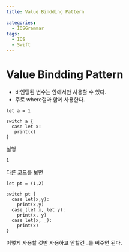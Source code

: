 ```yaml
---
title: Value Bindding Pattern

categories:
  - IOSGrammar
tags:
  - IOS
  - Swift
---
```


# Value Bindding Pattern

- 바인딩된 변수는 안에서만 사용할 수 있다. 
- 주로 where절과 함께 사용한다.
~~~
let a = 1

switch a {
  case let x:
   print(x)
}
~~~
실행

~~~
1
~~~
다른 코드를 보면

~~~
let pt = (1,2)

switch pt {
  case let(x,y):
    print(x,y)
  case (let x, let y):
    print(x, y)
  case let(x, _):
    print(x)
}
~~~
이렇게 사용할 것만 사용하고 안할건 _를 써주면 된다.